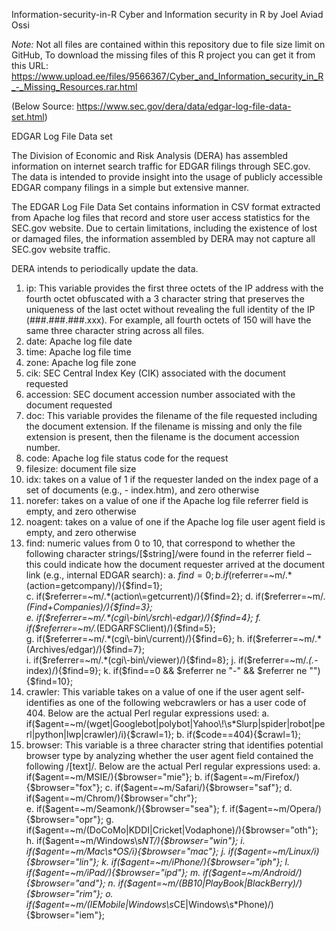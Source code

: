 Information-security-in-R
Cyber and Information security in R by Joel Aviad Ossi

*Note:* Not all files are contained within this repository due to file size limit on GitHub, To download the missing files of this R project you can get it from this URL: https://www.upload.ee/files/9566367/Cyber_and_Information_security_in_R_-_Missing_Resources.rar.html




(Below Source: https://www.sec.gov/dera/data/edgar-log-file-data-set.html)

EDGAR Log File Data set

The Division of Economic and Risk Analysis (DERA) has assembled information on internet search traffic for
EDGAR filings through SEC.gov.  The data is intended to provide insight into the usage of publicly accessible 
EDGAR company filings in a simple but extensive manner.  

The EDGAR Log File Data Set contains information in CSV format extracted from Apache log files that record and
store user access statistics for the SEC.gov website.  Due to certain limitations, including the existence of 
lost or damaged files, the information assembled by DERA may not capture all SEC.gov website traffic.

DERA intends to periodically update the data. 


1.	ip: This variable provides the first three octets of the IP address with the fourth octet obfuscated with a 3 character string that preserves the
        uniqueness of the last octet without revealing the full identity of the IP (###.###.###.xxx).  For example, all fourth octets of 150 will have the 
        same three character string across all files.
2.	date: Apache log file date
3.	time: Apache log file time
4.	zone: Apache log file zone
5.	cik: SEC Central Index Key (CIK) associated with the document requested
6.	accession: SEC document accession number associated with the document requested
7.	doc: This variable provides the filename of the file requested including the document extension.  If the filename is missing and only the file 
        extension is present, then the filename is the document accession number.
8.	code: Apache log file status code for the request
9.	filesize: document file size
10.	idx: takes on a value of 1 if the requester landed on the index page of a set of documents (e.g., - index.htm), and zero otherwise
11.	norefer: takes on a value of one if the Apache log file referrer field is empty, and zero otherwise
12.	noagent: takes on a value of one if the Apache log file user agent field is empty, and zero otherwise
13.	find: numeric values from 0 to 10, that correspond to whether the following character strings/[$string]/were found in the referrer field – 
        this could indicate how the document requester arrived at the document link (e.g., internal EDGAR search):
  a.	$find=0;
  b.	if($referrer=~m/.*(action\=getcompany)/){$find=1};            
  c.	if($referrer=~m/.*(action\=getcurrent)/){$find=2};            
  d.	if($referrer=~m/.*(Find\+Companies)/){$find=3};               
  e.	if($referrer=~m/.*(cgi\-bin\/srch\-edgar)/){$find=4};         
  f.	if($referrer=~m/.*(EDGARFSClient)/){$find=5};                 
  g.	if($referrer=~m/.*(cgi\-bin\/current)/){$find=6};             
  h.	if($referrer=~m/.*(Archives\/edgar)/){$find=7};               
  i.	if($referrer=~m/.*(cgi\-bin\/viewer)/){$find=8};              
  j.	if($referrer=~m/.*(.*\-index)/){$find=9};
  k.	if($find==0 && $referrer ne "-" && $referrer ne ""){$find=10};
14.	crawler: This variable takes on a value of one if the user agent self-identifies as one of the following webcrawlers or has a user code of 404.
        Below are the actual Perl regular expressions used:
  a.	if($agent=~m/(wget|Googlebot|polybot|Yahoo\!\s*Slurp|spider|robot|perl|python|lwp|crawler)/i){$crawl=1};
  b.	if($code==404){$crawl=1};
15.	browser: This variable is a three character string that identifies potential browser type by analyzing whether the user agent field contained the 
        following /[text]/.  Below are the actual Perl regular expressions used:
  a.	if($agent=~m/MSIE/){$browser="mie"};
  b.	if($agent=~m/Firefox/){$browser="fox"};
  c.	if($agent=~m/Safari/){$browser="saf"};
  d.	if($agent=~m/Chrom/){$browser="chr"};                    
  e.	if($agent=~m/Seamonk/){$browser="sea"};
  f.	if($agent=~m/Opera/){$browser="opr"};
  g.	if($agent=~m/(DoCoMo|KDDI|Cricket|Vodaphone)/){$browser="oth"};
  h.	if($agent=~m/Windows\s*NT/){$browser="win"};
  i.	if($agent=~m/Mac\s*OS/i){$browser="mac"};
  j.	if($agent=~m/Linux/i){$browser="lin"};
  k.	if($agent=~m/iPhone/){$browser="iph"};
  l.	if($agent=~m/iPad/){$browser="ipd"};
  m.	if($agent=~m/Android/){$browser="and"};
  n.	if($agent=~m/(BB10|PlayBook|BlackBerry)/){$browser="rim"};
  o.	if($agent=~m/(IEMobile|Windows\s*CE|Windows\s*Phone)/){$browser="iem"};
